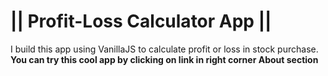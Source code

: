 # || Profit-Loss Calculator App ||
I build this app using VanillaJS to calculate profit or loss in stock purchase.
<b> You can try this cool app by clicking on link in right corner About section</b>

